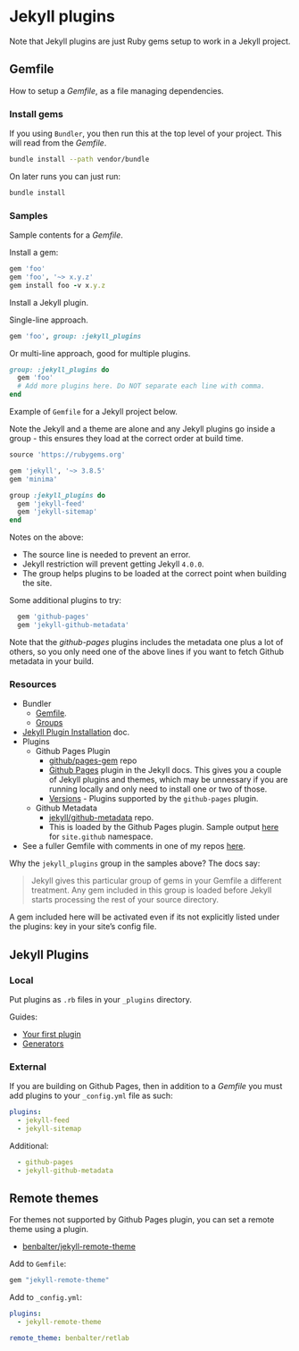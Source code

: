 # Jekyll plugins

Note that Jekyll plugins are just Ruby gems setup to work in a Jekyll project.

## Gemfile

How to setup a _Gemfile_, as a file managing dependencies.

### Install gems

If you using `Bundler`, you then run this at the top level of your project. This will read from the _Gemfile_.

```sh
bundle install --path vendor/bundle
```

On later runs you can just run:

```sh
bundle install
```

### Samples

Sample contents for a _Gemfile_.

Install a gem:

```ruby
gem 'foo'
gem 'foo', '~> x.y.z'
gem install foo -v x.y.z
```

Install a Jekyll plugin.

Single-line approach.

```ruby
gem 'foo', group: :jekyll_plugins
```

Or multi-line approach, good for multiple plugins.

```ruby
group: :jekyll_plugins do
  gem 'foo'
  # Add more plugins here. Do NOT separate each line with comma.
end
```

Example of `Gemfile` for a Jekyll project below.

<!-- TODO add links to these plugins, using my other quick start repos -->

Note the Jekyll and a theme are alone and any Jekyll plugins go inside a group - this ensures they load at the correct order at build time.

```ruby
source 'https://rubygems.org'

gem 'jekyll', '~> 3.8.5'
gem 'minima'

group :jekyll_plugins do
  gem 'jekyll-feed'
  gem 'jekyll-sitemap'
end
```

Notes on the above:
- The source line is needed to prevent an error.
- Jekyll restriction will prevent getting Jekyll `4.0.0`.
- The group helps plugins to be loaded at the correct point when building the site.


Some additional plugins to try:

```ruby
  gem 'github-pages'
  gem 'jekyll-github-metadata'
```

Note that the _github-pages_ plugins includes the metadata one plus a lot of others, so you only need one of the above lines if you want to fetch Github metadata in your build.

### Resources

- Bundler
    - [Gemfile](https://bundler.io/v1.5/gemfile.html).
    - [Groups](https://bundler.io/v1.12/groups.html)
- [Jekyll Plugin Installation](https://jekyllrb.com/docs/plugins/installation/) doc.
- Plugins
    - Github Pages Plugin
        - [github/pages-gem](https://github.com/github/pages-gem) repo
        - [Github Pages](https://jekyllrb.com/docs/github-pages/) plugin in the Jekyll docs. This gives you a couple of Jekyll plugins and themes, which may be unnessary if you are running locally and only need to install one or two of those.
        - [Versions](https://pages.github.com/versions/) - Plugins supported by the `github-pages` plugin.
    - Github Metadata
        - [jekyll/github-metadata](https://github.com/jekyll/github-metadata) repo.
        - This is loaded by the Github Pages plugin. Sample output [here](https://github.com/jekyll/github-metadata/blob/master/docs/site.github.md) for `site.github` namespace.
- See a fuller Gemfile with comments in one of my repos [here](https://github.com/MichaelCurrin/jekyll-blog-demo/blob/master/Gemfile).

Why the `jekyll_plugins` group in the samples above? The docs say:

> Jekyll gives this particular group of gems in your Gemfile a different treatment. Any gem included in this group is loaded before Jekyll starts processing the rest of your source directory.

A gem included here will be activated even if its not explicitly listed under the plugins: key in your site’s config file.

## Jekyll Plugins

### Local

Put plugins as `.rb` files in your `_plugins` directory.

Guides:
- [Your first plugin](https://jekyllrb.com/docs/plugins/your-first-plugin/)
- [Generators](https://jekyllrb.com/docs/plugins/generators/)

### External

If you are building on Github Pages, then in addition to a _Gemfile_ you must add plugins to your `_config.yml` file as such:

```yml
plugins:
  - jekyll-feed
  - jekyll-sitemap
```

Additional:

```yml
  - github-pages
  - jekyll-github-metadata
```

## Remote themes

For themes not supported by Github Pages plugin, you can set a remote theme using a plugin.

- [benbalter/jekyll-remote-theme](https://github.com/benbalter/jekyll-remote-theme)

Add to `Gemfile`:

```ruby
gem "jekyll-remote-theme"
```

Add to `_config.yml`:

```yml
plugins:
  - jekyll-remote-theme

remote_theme: benbalter/retlab
```
<!--stackedit_data:
eyJoaXN0b3J5IjpbNjkyNTI5ODYsODA1NzUzMzA0XX0=
-->